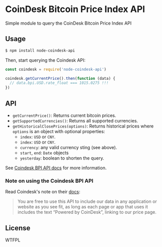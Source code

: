 # CoinDesk Bitcoin Price Index API

Simple module to query the CoinDesk Bitcoin Price Index API

## Usage

```bash
$ npm install node-coindesk-api
```

Then, start querying the Coindesk API:

```js
const coindesk = require('node-coindesk-api')

coindesk.getCurrentPrice().then(function (data) {
  // data.bpi.USD.rate_float === 1015.0275 !!!
})
```

## API

- `getCurrentPrice()`: Returns current bitcoin prices.
- `getSupportedCurrencies()`: Returns all supported currencies.
- `getHistoricalClosePrices(options)`: Returns historical prices where `options` is an object with optional properties:
  - `index`: `USD` or `CNY`.
  - `index`: `USD` or `CNY`.
  - `currency`: any valid currency sting (see above).
  - `start`, `end`: `Date` objects
  - `yesterday`: boolean to shorten the query.

See [Coindesk BPI API docs](http://www.coindesk.com/api) for more information.

### Note on using the Coindesk BPI API

Read Coindesk's note on their [docs](http://www.coindesk.com/api):

> You are free to use this API to include our data in any application or website as you see fit, as long as each page or app that uses it includes the text “Powered by CoinDesk”, linking to our price page.

## License

WTFPL
